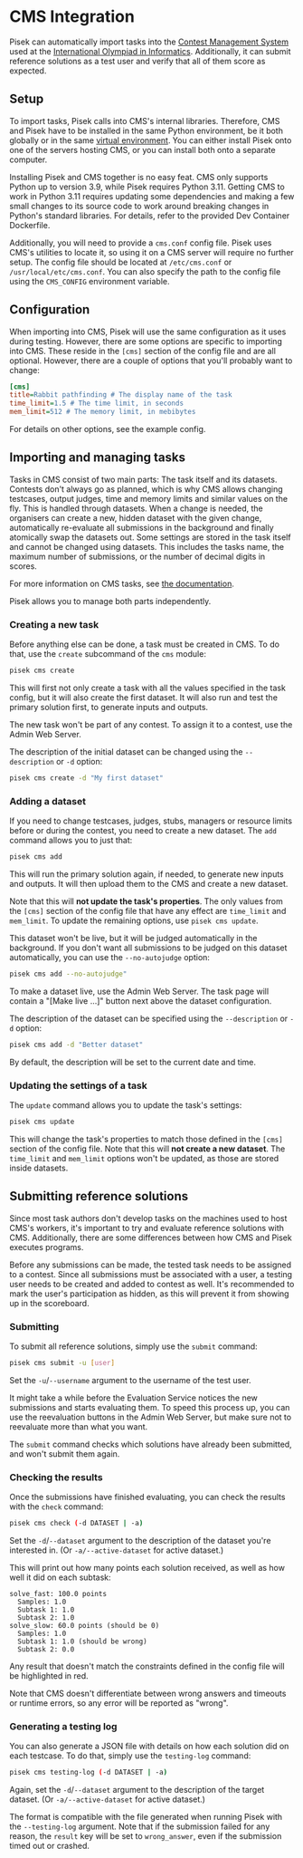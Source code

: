 # CMS Integration

Pisek can automatically import tasks into the [Contest Management System](https://cms-dev.github.io/)
used at the [International Olympiad in Informatics](https://ioinformatics.org/).
Additionally, it can submit reference solutions as a test user
and verify that all of them score as expected.

## Setup

To import tasks, Pisek calls into CMS's internal libraries.
Therefore, CMS and Pisek have to be installed in the same Python environment,
be it both globally or in the same [virtual environment](https://docs.python.org/3/library/venv.html).
You can either install Pisek onto one of the servers hosting CMS,
or you can install both onto a separate computer.

Installing Pisek and CMS together is no easy feat.
CMS only supports Python up to version 3.9, while Pisek requires Python 3.11.
Getting CMS to work in Python 3.11 requires updating some dependencies
and making a few small changes to its source code to work around
breaking changes in Python's standard libraries.
For details, refer to the provided Dev Container Dockerfile.

Additionally, you will need to provide a `cms.conf` config file.
Pisek uses CMS's utilities to locate it, so using it on a CMS server will require no further setup.
The config file should be located at `/etc/cms.conf` or `/usr/local/etc/cms.conf`.
You can also specify the path to the config file using the `CMS_CONFIG` environment variable.

## Configuration

When importing into CMS, Pisek will use the same configuration as it uses during testing.
However, there are some options are specific to importing into CMS.
These reside in the `[cms]` section of the config file and are all optional.
However, there are a couple of options that you'll probably want to change:

```ini
[cms]
title=Rabbit pathfinding # The display name of the task
time_limit=1.5 # The time limit, in seconds
mem_limit=512 # The memory limit, in mebibytes
```

For details on other options, see the example config.

## Importing and managing tasks

Tasks in CMS consist of two main parts: The task itself and its datasets.
Contests don't always go as planned, which is why CMS allows changing testcases,
output judges, time and memory limits and similar values on the fly.
This is handled through datasets.
When a change is needed, the organisers can create a new, hidden dataset with the given change,
automatically re-evaluate all submissions in the background and finally atomically swap the datasets out.
Some settings are stored in the task itself and cannot be changed using datasets.
This includes the tasks name, the maximum number of submissions,
or the number of decimal digits in scores.

For more information on CMS tasks, see [the documentation](https://cms.readthedocs.io/en/latest/index.html).

Pisek allows you to manage both parts independently.

### Creating a new task

Before anything else can be done, a task must be created in CMS.
To do that, use the `create` subcommand of the `cms` module:

```sh
pisek cms create
```

This will first not only create a task with all the values specified in the task config,
but it will also create the first dataset.
It will also run and test the primary solution first, to generate inputs and outputs.

The new task won't be part of any contest.
To assign it to a contest, use the Admin Web Server.

The description of the initial dataset can be changed using the `--description` or `-d` option:

```sh
pisek cms create -d "My first dataset"
```


### Adding a dataset

If you need to change testcases, judges, stubs, managers or resource limits
before or during the contest, you need to create a new dataset.
The `add` command allows you to just that:

```sh
pisek cms add
```

This will run the primary solution again, if needed, to generate new inputs and outputs.
It will then upload them to the CMS and create a new dataset.

Note that this will **not update the task's properties**.
The only values from the `[cms]` section of the config file that have any effect
are `time_limit` and `mem_limit`.
To update the remaining options, use `pisek cms update`.

This dataset won't be live, but it will be judged automatically in the background.
If you don't want all submissions to be judged on this dataset automatically,
you can use the `--no-autojudge` option:

```sh
pisek cms add --no-autojudge"
```

To make a dataset live, use the Admin Web Server.
The task page will contain a "[Make live ...]" button next above the dataset configuration.

The description of the dataset can be specified using the `--description` or `-d` option:

```sh
pisek cms add -d "Better dataset"
```

By default, the description will be set to the current date and time.

### Updating the settings of a task

The `update` command allows you to update the task's settings:

```sh
pisek cms update
```

This will change the task's properties to match those
defined in the `[cms]` section of the config file.
Note that this will **not create a new dataset**.
The `time_limit` and `mem_limit` options won't be updated,
as those are stored inside datasets.

## Submitting reference solutions

Since most task authors don't develop tasks on the machines used to host CMS's workers,
it's important to try and evaluate reference solutions with CMS.
Additionally, there are some differences between how CMS and Pisek executes programs.

Before any submissions can be made, the tested task needs to be assigned to a contest.
Since all submissions must be associated with a user,
a testing user needs to be created and added to contest as well.
It's recommended to mark the user's participation as hidden,
as this will prevent it from showing up in the scoreboard.

### Submitting

To submit all reference solutions, simply use the `submit` command:

```sh
pisek cms submit -u [user]
```

Set the `-u`/`--username` argument to the username of the test user.

It might take a while before the Evaluation Service notices the new submissions and starts evaluating them.
To speed this process up, you can use the reevaluation buttons in the Admin Web Server,
but make sure not to reevaluate more than what you want.

The `submit` command checks which solutions have already been submitted, and won't submit them again.

### Checking the results

Once the submissions have finished evaluating, you can check the results with the `check` command:

```sh
pisek cms check (-d DATASET | -a)
```

Set the `-d`/`--dataset` argument to the description of the dataset you're interested in.
(Or `-a/--active-dataset` for active dataset.)

This will print out how many points each solution received, as well as how well it did on each subtask:

```
solve_fast: 100.0 points
  Samples: 1.0
  Subtask 1: 1.0
  Subtask 2: 1.0
solve_slow: 60.0 points (should be 0)
  Samples: 1.0
  Subtask 1: 1.0 (should be wrong)
  Subtask 2: 0.0
```

Any result that doesn't match the constraints defined in the config file will be highlighted in red.

Note that CMS doesn't differentiate between wrong answers and timeouts or runtime errors,
so any error will be reported as "wrong".

### Generating a testing log

You can also generate a JSON file with details on how each solution did on each testcase.
To do that, simply use the `testing-log` command:

```sh
pisek cms testing-log (-d DATASET | -a)
```

Again, set the `-d`/`--dataset` argument to the description of the target dataset.
(Or `-a/--active-dataset` for active dataset.)

The format is compatible with the file generated when running Pisek with the `--testing-log` argument.
Note that if the submission failed for any reason, the `result` key will be set to `wrong_answer`,
even if the submission timed out or crashed.
